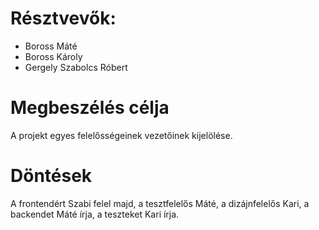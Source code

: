 # Résztvevők:
* Boross Máté
* Boross Károly
* Gergely Szabolcs Róbert

# Megbeszélés célja
A projekt egyes felelősségeinek vezetőinek kijelölése.

# Döntések
A frontendért Szabi felel majd, a tesztfelelős Máté, a dizájnfelelős Kari, a backendet Máté írja, a teszteket Kari írja.
